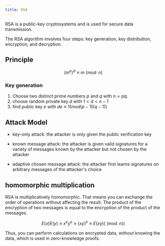 ```yaml
---
title: RSA
---
```


RSA is a public-key cryptosystems and is used for secure data transmission.

The RSA algorithm involves four steps: key generation, key distribution, encryption, and decryption.


## Principle

$${\displaystyle (m^{e})^{d}\equiv m{\pmod {n}}}$$



### Key generation

1. Choose two distinct prime numbers $p$ and $q$ with $n = pq$.
1. choose random private key $d$ with $1 < d < n-1$
1. find public key $e$ with $de \equiv 1 (mod (p-1)(q-1))$




## Attack Model
* key-only attack: the attacker is only given the public verification key

* known message attack: the attacker is given valid signatures for a variety of messages known by the attacker but not chosen by the attacker


* adaptive chosen message attack: the attacker first learns signatures on arbitrary messages of the attacker's choice





## homomorphic multiplication
RSA is multiplicatively homomorphic. That means you can exchange the order of operations without affecting the result. The product of the encryption of two messages is equal to the encryption of the product of the messages. 

$$E(x)E(y) \equiv x^ey^e \equiv (xy)^e \equiv E(xy) (\pmod n)$$

Thus, you can perform calculations on encrypted data, without knowing the data, which is used in zero-knowledge proofs.


